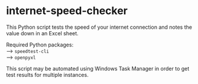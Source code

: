 # internet-speed-checker
This Python script tests the speed of your internet connection and notes the value down in an Excel sheet.

Required Python packages:<br>
--> `speedtest-cli`<br>
--> `openpyxl`

This script may be automated using Windows Task Manager in order to get test results for multiple instances.
